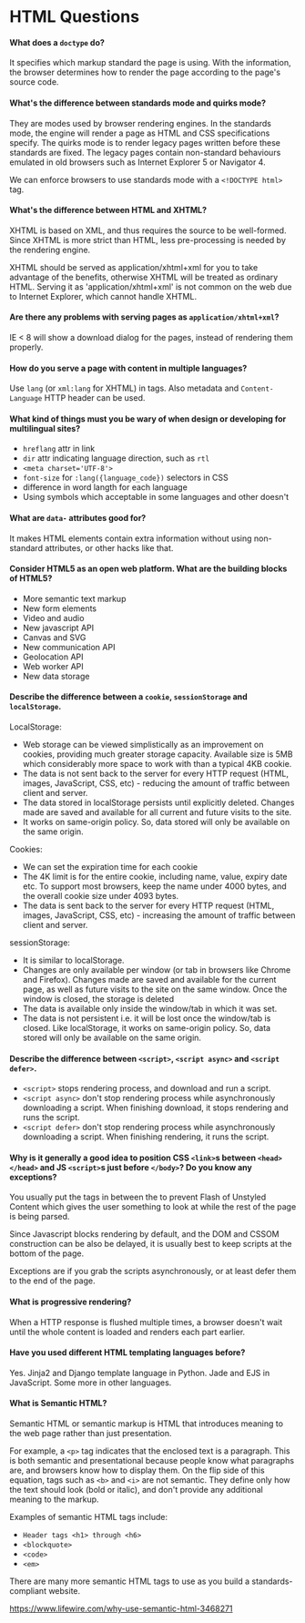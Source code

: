 # HTML Questions

#### What does a `doctype` do?

It specifies which markup standard the page is using. With the information, the
browser determines how to render the page according to the page's source code.

#### What's the difference between standards mode and quirks mode?

They are modes used by browser rendering engines. In the standards mode, the
engine will render a page as HTML and CSS specifications specify. The quirks
mode is to render legacy pages written before these standards are fixed. The
legacy pages contain non-standard behaviours emulated in old browsers such as
Internet Explorer 5 or Navigator 4.

We can enforce browsers to use standards mode with a `<!DOCTYPE html>` tag.

#### What's the difference between HTML and XHTML?

XHTML is based on XML, and thus requires the source to be well-formed. Since XHTML is more strict than HTML, less pre-processing is needed by the rendering engine.

XHTML should be served as application/xhtml+xml for you to take advantage of the benefits, otherwise XHTML will be treated as ordinary HTML. Serving it as 'application/xhtml+xml' is not common on the web due to Internet Explorer, which cannot handle XHTML.

#### Are there any problems with serving pages as `application/xhtml+xml`?

IE < 8 will show a download dialog for the pages, instead of rendering them
properly.

#### How do you serve a page with content in multiple languages?

Use `lang` (or `xml:lang` for XHTML) in tags. Also metadata and
`Content-Language` HTTP header can be used.

#### What kind of things must you be wary of when design or developing for multilingual sites?

- `hreflang` attr in link
- `dir` attr indicating language direction, such as `rtl`
- `<meta charset='UTF-8'>`
- `font-size` for `:lang({language_code})` selectors in CSS
- difference in word langth for each language
- Using symbols which acceptable in some languages and other doesn't 

#### What are `data-` attributes good for?

It makes HTML elements contain extra information without using non-standard
attributes, or other hacks like that.

#### Consider HTML5 as an open web platform. What are the building blocks of HTML5?


- More semantic text markup
- New form elements
- Video and audio
- New javascript API
- Canvas and SVG
- New communication API
- Geolocation API
- Web worker API
- New data storage


#### Describe the difference between a `cookie`, `sessionStorage` and `localStorage`.

LocalStorage:

- Web storage can be viewed simplistically as an improvement on cookies, providing much greater storage capacity. Available size is 5MB which considerably more space to work with than a typical 4KB cookie.
- The data is not sent back to the server for every HTTP request (HTML, images, JavaScript, CSS, etc) - reducing the amount of traffic between client and server.
- The data stored in localStorage persists until explicitly deleted. Changes made are saved and available for all current and future visits to the site.
- It works on same-origin policy. So, data stored will only be available on the same origin.


Cookies:

- We can set the expiration time for each cookie
- The 4K limit is for the entire cookie, including name, value, expiry date etc. To support most browsers, keep the name under 4000 bytes, and the overall cookie size under 4093 bytes.
- The data is sent back to the server for every HTTP request (HTML, images, JavaScript, CSS, etc) - increasing the amount of traffic between client and server.


sessionStorage:

- It is similar to localStorage.
- Changes are only available per window (or tab in browsers like Chrome and Firefox). Changes made are saved and available for the current page, as well as future visits to the site on the same window. Once the window is closed, the storage is deleted
- The data is available only inside the window/tab in which it was set.
- The data is not persistent i.e. it will be lost once the window/tab is closed. Like localStorage, it works on same-origin policy. So, data stored will only be available on the same origin.

#### Describe the difference between `<script>`, `<script async>` and `<script defer>`.

- `<script>` stops rendering process, and download and run a script.
- `<script async>` don't stop rendering process while asynchronously
  downloading a script. When finishing download, it stops rendering and runs the
  script.
- `<script defer>` don't stop rendering process while asynchronously
  downloading a script. When finishing rendering, it runs the script.

#### Why is it generally a good idea to position CSS `<link>`s between `<head></head>` and JS `<script>`s just before `</body>`? Do you know any exceptions?

You usually put the <link> tags in between the <head> to prevent Flash of Unstyled Content which gives the user something to look at while the rest of the page is being parsed.

Since Javascript blocks rendering by default, and the DOM and CSSOM construction can be also be delayed, it is usually best to keep scripts at the bottom of the page.

Exceptions are if you grab the scripts asynchronously, or at least defer them to the end of the page.

#### What is progressive rendering?

When a HTTP response is flushed multiple times, a browser doesn't wait until
the whole content is loaded and renders each part earlier.

#### Have you used different HTML templating languages before?

Yes. Jinja2 and Django template language in Python. Jade and EJS in JavaScript.
Some more in other languages.

#### What is Semantic HTML?

Semantic HTML or semantic markup is HTML that introduces meaning to the web page rather than just presentation. 

For example, a ```<p>``` tag indicates that the enclosed text is a paragraph. This is both semantic and presentational because people know what paragraphs are, and browsers know how to display them. On the flip side of this equation, tags such as ```<b>``` and ```<i>``` are not semantic. They define only how the text should look (bold or italic), and don't provide any additional meaning to the markup.

Examples of semantic HTML tags include:

- ```Header tags <h1> through <h6>```
- ```<blockquote>```
- ```<code>```
- ```<em>```

There are many more semantic HTML tags to use as you build a standards-compliant website.

https://www.lifewire.com/why-use-semantic-html-3468271
